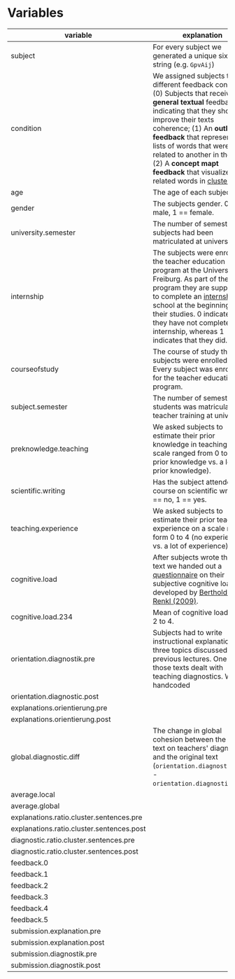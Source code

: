 # Variables


| variable  | explanation  |
|---|---|
| subject  | For every subject we generated a unique six digit string (e.g. `GpvAij`)  |
| condition  |  We assigned subjects to three different feedback conditions. (0) Subjects that received a **general textual** feedback indicating that they should improve their texts coherence; (1) An **outline feedback** that represented lists of words that were related to another in the text; (2) A **concept mapt feedback**  that visualized related words in [clusters](https://bl.ocks.org/mbostock/950642).|
| age | The age of each subject. |
| gender  | The subjects gender. 0 == male, 1 == female.  |
| university.semester  | The number of semesters subjects had been matriculated at university.  |
| internship  | The subjects were enrolled in the teacher education program at the University of Freiburg. As part of their program they are supposed to complete an [internship ](https://www.zfs.uni-freiburg.de/studium/osp) at school at the beginning of their studies. 0 indicates that they have not completed the internship, whereas 1 indicates that they did. |
| courseofstudy | The course of study the subjects were enrolled in. Every subject was enrolled for the teacher education program.  |
| subject.semester  | The number of semesters a students was matriculated for teacher training at university.  |
| preknowledge.teaching | We asked subjects to estimate their prior knowledge in teaching. The scale ranged from 0 to 4 (no prior knowledge vs. a lot of prior knowledge). |
| scientific.writing  | Has the subject attended a course on scientific writing? 0 == no, 1 == yes.  |
| teaching.experience | We asked subjects to estimate their prior teaching experience on a scale ranging form 0 to 4 (no experience vs. a lot of experience) |
| cognitive.load | After subjects wrote their first text we handed out a [questionnaire](instruments.md) on their subjective cognitive load developed by [Berthold and Renkl (2009)](http://psycnet.apa.org/journals/edu/101/1/70/).|
| cognitive.load.234 | Mean of cognitive load items 2 to 4. |
| orientation.diagnostik.pre | Subjects had to write instructional explanations on three topics discussed in previous lectures. One of those texts dealt with teaching diagnostics. We handcoded  | 
| orientation.diagnostic.post | |
| explanations.orientierung.pre | |
| explanations.orientierung.post | |
| global.diagnostic.diff | The change in global cohesion between the revised text on teachers' diagnostics and the original text (`orientation.diagnostik.post` - `orientation.diagnostik.pre`) |
| average.local | |
| average.global | |
| explanations.ratio.cluster.sentences.pre | |
| explanations.ratio.cluster.sentences.post | |
| diagnostic.ratio.cluster.sentences.pre | |
| diagnostic.ratio.cluster.sentences.post | |
| feedback.0| |
| feedback.1 | |
| feedback.2| |
| feedback.3 | |
| feedback.4 | |
| feedback.5 | |
| submission.explanation.pre | |
| submission.explanation.post | |
| submission.diagnostik.pre | |
| submission.diagnostik.post | |


<!-- Frage Andi nach der Skala des Fragebogens. -->